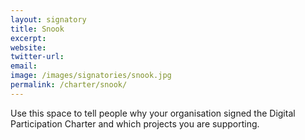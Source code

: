 ```yaml
---
layout: signatory
title: Snook
excerpt: 
website: 
twitter-url: 
email: 
image: /images/signatories/snook.jpg
permalink: /charter/snook/
---
```


Use this space to tell people why your organisation signed the Digital Participation Charter and which projects you are supporting.